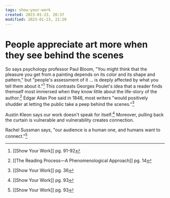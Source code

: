 ```yaml
---
tags: show-your-work 
created: 2023-01-23, 20:37
modified: 2023-01-23, 21:20
---
```


# People appreciate art more when they see behind the scenes
So says psychology professor Paul Bloom, "You might think that the pleasure you get from a painting depends on its color and its shape and pattern," but "people's assessment of it ... is deeply affected by what you tell them about it."[^1] This contrasts Georges Poulet's idea that a reader finds themself most immersed when they know little about the life-story of the author.[^2] Edgar Allan Poe said in 1846, most writers "would positively shudder at letting the public take a peep behind the scenes."[^3]

Austin Kleon says our work doesn't speak for itself.[^4] Moreover, pulling back the curtain is vulnerable and vulnerability creates connection.

Rachel Sussman says, "our audience is a human one, and humans want to connect."[^4]

[^1]: [[Show Your Work]] pg. 91-92
[^2]: [[The Reading Process—A Phenomenological Approach]] pg. 14
[^3]: [[Show Your Work]] pg. 36
[^4]: [[Show Your Work]] pg. 93